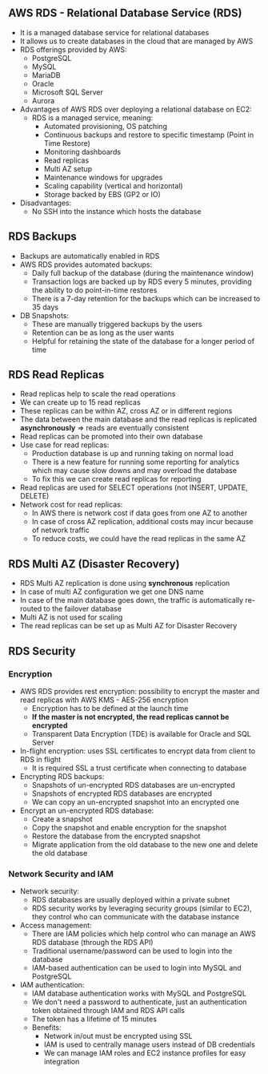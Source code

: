 ## AWS RDS - Relational Database Service (RDS)

- It is a managed database service for relational databases
- It allows us to create databases in the cloud that are managed by AWS
- RDS offerings provided by AWS:
    - PostgreSQL
    - MySQL
    - MariaDB
    - Oracle
    - Microsoft SQL Server
    - Aurora
- Advantages of AWS RDS over deploying a relational database on EC2:
    - RDS is a managed service, meaning:
        - Automated provisioning, OS patching
        - Continuous backups and restore to specific timestamp (Point in Time Restore)
        - Monitoring dashboards
        - Read replicas
        - Multi AZ setup
        - Maintenance windows for upgrades
        - Scaling capability (vertical and horizontal)
        - Storage backed by EBS (GP2 or IO)
- Disadvantages:
    - No SSH into the instance which hosts the database

## RDS Backups

- Backups are automatically enabled in RDS
- AWS RDS provides automated backups:
    - Daily full backup of the database (during the maintenance window)
    - Transaction logs are backed up by RDS every 5 minutes, providing the ability to do point-in-time restores
    - There is a 7-day retention for the backups which can be increased to 35 days
- DB Snapshots:
    - These are manually triggered backups by the users
    - Retention can be as long as the user wants
    - Helpful for retaining the state of the database for a longer period of time

## RDS Read Replicas

- Read replicas help to scale the read operations
- We can create up to 15 read replicas
- These replicas can be within AZ, cross AZ or in different regions
- The data between the main database and the read replicas is replicated **asynchronously** => reads are eventually consistent
- Read replicas can be promoted into their own database
- Use case for read replicas:
    - Production database is up and running taking on normal load
    - There is a new feature for running some reporting for analytics which may cause slow downs and may overload the database
    - To fix this we can create read replicas for reporting
- Read replicas are used for SELECT operations (not INSERT, UPDATE, DELETE)
- Network cost for read replicas:
    - In AWS there is network cost if data goes from one AZ to another
    - In case of cross AZ replication, additional costs may incur because of network traffic
    - To reduce costs, we could have the read replicas in the same AZ

## RDS Multi AZ (Disaster Recovery)

- RDS Multi AZ replication is done using **synchronous** replication
- In case of multi AZ configuration we get one DNS name
- In case of the main database goes down, the traffic is automatically re-routed to the failover database
- Multi AZ is not used for scaling
- The read replicas can be set up as Multi AZ for Disaster Recovery

## RDS Security

### Encryption

- AWS RDS provides rest encryption: possibility to encrypt the master and read replicas with AWS KMS - AES-256 encryption
    - Encryption has to be defined at the launch time
    - **If the master is not encrypted, the read replicas cannot be encrypted**
    - Transparent Data Encryption (TDE) is available for Oracle and SQL Server
- In-flight encryption: uses SSL certificates to encrypt data from client to RDS in flight
    - It is required SSL a trust certificate when connecting to database
- Encrypting RDS backups:
    - Snapshots of un-encrypted RDS databases are un-encrypted
    - Snapshots of encrypted RDS databases are encrypted
    - We can copy an un-encrypted snapshot into an encrypted one
- Encrypt an un-encrypted RDS database:
    - Create a snapshot
    - Copy the snapshot and enable encryption for the snapshot
    - Restore the database from the encrypted snapshot
    - Migrate application from the old database to the new one and delete the old database

### Network Security and IAM

- Network security:
    - RDS databases are usually deployed within a private subnet
    - RDS security works by leveraging security groups (similar to EC2), they control who can communicate with the database instance
- Access management:
    - There are IAM policies which help control who can manage an AWS RDS database (through the RDS API)
    - Traditional username/password can be used to login into the database
    - IAM-based authentication can be used to login into MySQL and PostgreSQL 
- IAM authentication:
    - IAM database authentication works with MySQL and PostgreSQL
    - We don't need a password to authenticate, just an authentication token obtained through IAM and RDS API calls
    - The token has a lifetime of 15 minutes
    - Benefits:
        - Network in/out must be encrypted using SSL
        - IAM is used to centrally manage users instead of DB credentials
        - We can manage IAM roles and EC2 instance profiles for easy integration